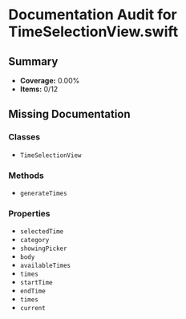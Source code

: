 # Documentation Audit for TimeSelectionView.swift

## Summary

- **Coverage:** 0.00%
- **Items:** 0/12

## Missing Documentation

### Classes
- `TimeSelectionView`

### Methods
- `generateTimes`

### Properties
- `selectedTime`
- `category`
- `showingPicker`
- `body`
- `availableTimes`
- `times`
- `startTime`
- `endTime`
- `times`
- `current`

